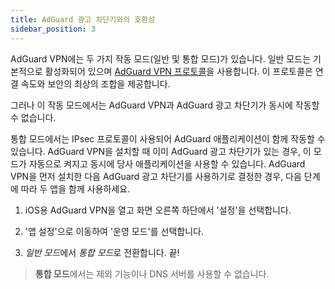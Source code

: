 ```yaml
---
title: AdGuard 광고 차단기와의 호환성
sidebar_position: 3
---
```


AdGuard VPN에는 두 가지 작동 모드(일반 및 통합 모드)가 있습니다. 일반 모드는 기본적으로 활성화되어 있으며 [AdGuard VPN 프로토콜](/general/adguard-vpn-protocol.mdx)을 사용합니다. 이 프로토콜은 연결 속도와 보안의 최상의 조합을 제공합니다.

그러나 이 작동 모드에서는 AdGuard VPN과 AdGuard 광고 차단기가 동시에 작동할 수 없습니다.

통합 모드에서는 IPsec 프로토콜이 사용되어 AdGuard 애플리케이션이 함께 작동할 수 있습니다. AdGuard VPN을 설치할 때 이미 AdGuard 광고 차단기가 있는 경우, 이 모드가 자동으로 켜지고 동시에 당사 애플리케이션을 사용할 수 있습니다. AdGuard VPN을 먼저 설치한 다음 AdGuard 광고 차단기를 사용하기로 결정한 경우, 다음 단계에 따라 두 앱을 함께 사용하세요.

1. iOS용 AdGuard VPN을 열고 화면 오른쪽 하단에서 '설정'을 선택합니다.

2. '앱 설정'으로 이동하여 '운영 모드'를 선택합니다.

3. *일반 모드*에서 *통합 모드*로 전환합니다. 끝!

> **통합 모드**에서는 제외 기능이나 DNS 서버를 사용할 수 없습니다.